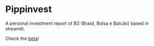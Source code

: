 # Pippinvest

A personal investment report of B3 (Brasil, Bolsa e Balcão) based in streamlit.

Check the [beta](https://pippinvest.streamlit.app/)!
